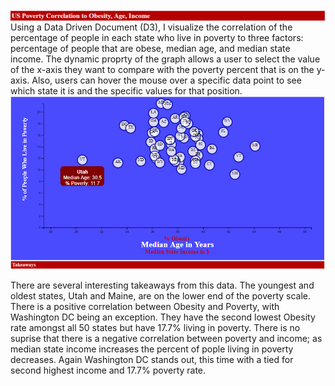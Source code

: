 <img align="top" src="images/d3title1.png" width="850">
Using a Data Driven Document (D3), I visualize the correlation of the percentage of people in each state who live in poverty to three 
factors: percentage of people that are obese, median age, and median state income. The dynamic proprty of the graph allows a user to 
select the value of the x-axis they want to compare with the poverty percent that is on the y-axis. Also, users can hover the mouse over a 
specific data point to see which state it is and the specific values for that position.
<img align="center" src="images/d3graph.png" width="850">
<img align="top" src="images/d3title2.png" width="850">

There are several interesting takeaways from this data. The youngest and oldest states, Utah and Maine, are on the lower end of the 
poverty scale. There is a positive correlation between Obesity and Poverty, with Washington DC being an exception. They have the second 
lowest Obesity rate amongst all 50 states but have 17.7% living in poverty. There is no suprise that there is a negative correlation 
between poverty and income; as median state income increases the percent of pople living in poverty decreases. Again Washington DC stands 
out, this time with a tied for second highest income and 17.7% poverty rate.
